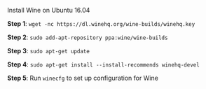 Install Wine on Ubuntu 16.04

**Step 1**: ``wget -nc https://dl.winehq.org/wine-builds/winehq.key``

**Step 2**: ``sudo add-apt-repository ppa:wine/wine-builds``

**Step 3**: ``sudo apt-get update``

**Step 4**: ``sudo apt-get install --install-recommends winehq-devel``

**Step 5**: Run ``winecfg`` to set up configuration for Wine

